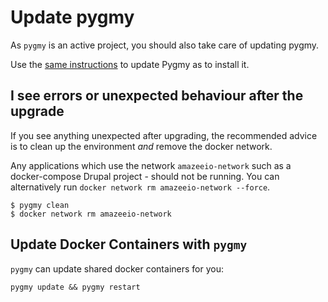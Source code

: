 # Update pygmy

As `pygmy` is an active project, you should also take care of updating pygmy.

Use the [same instructions](./installation.md) to update Pygmy as to install it. 

## I see errors or unexpected behaviour after the upgrade

If you see anything unexpected after upgrading, the recommended advice is to clean up the environment _and_ remove the docker network.

Any applications which use the network `amazeeio-network` such as a docker-compose Drupal project - should not be running. You can alternatively run `docker network rm amazeeio-network --force`.

```console
$ pygmy clean
$ docker network rm amazeeio-network
```

## Update Docker Containers with `pygmy`

`pygmy` can update shared docker containers for you:

    pygmy update && pygmy restart
